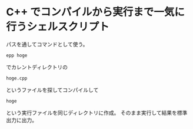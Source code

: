# C++ でコンパイルから実行まで一気に行うシェルスクリプト 
パスを通してコマンドとして使う。

```
epp hoge
```
でカレントディレクトリの
```
hoge.cpp
```
というファイルを探してコンパイルして
```
hoge
```
という実行ファイルを同じディレクトリに作成。
そのまま実行して結果を標準出力に出力。
